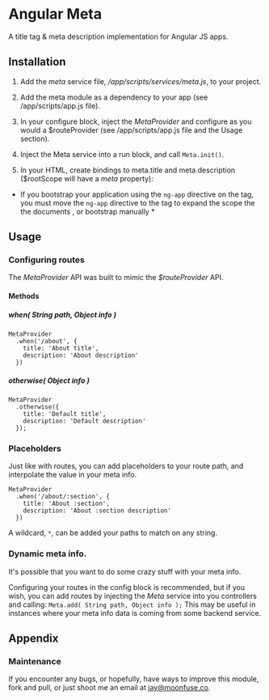 # Angular Meta

A title tag & meta description implementation for Angular JS apps.


## Installation
1. Add the *meta* service file, */app/scripts/services/meta.js*, to your project.
2. Add the meta module as a dependency to your app (see /app/scripts/app.js file).
3. In your configure block, inject the *MetaProvider* and configure as you would a $routeProvider (see /app/scripts/app.js file and the Usage section).
4. Inject the Meta service into a run block, and call `Meta.init()`.
5. In your HTML, create bindings to meta.title and meta.description ($rootScope will have a *meta* property):

    <title data-ng-bind="meta.title"></title>
    <meta name="description" content="{{meta.description}}">

* If you bootstrap your application using the `ng-app` directive on the <body> tag, you must move the `ng-app` directive to the <html> tag to expand the scope the the documents <head>, or bootstrap manually *


## Usage

### Configuring routes
The *MetaProvider* API was built to mimic the *$routeProvider* API.

#### Methods
##### **when( String path, Object info )**

    MetaProvider
      .when('/about', {
        title: 'About title',
        description: 'About description'
      })

##### **otherwise( Object info )**

    MetaProvider
      .otherwise({
        title: 'Default title',
        description: 'Default description'
      });


### Placeholders
Just like with routes, you can add placeholders to your route path, and interpolate the value in your meta info.

    MetaProvider
      .when('/about/:section', {
        title: 'About :section',
        description: 'About :section description'
      })

A wildcard, `*`, can be added your paths to match on any string.

### Dynamic meta info.
It's possible that you want to do some crazy stuff with your meta info.

Configuring your routes in the config block is recommended, but if you wish, you can add routes by injecting the *Meta* service into you controllers and calling: `Meta.add( String path, Object info );` This may be useful in instances where your meta info data is coming from some backend service.



## Appendix

### Maintenance
If you encounter any bugs, or hopefully, have ways to improve this module, fork and pull, or just shoot me an email at jay@moonfuse.co.